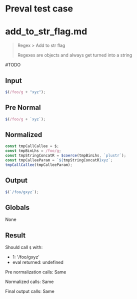 # Preval test case

# add_to_str_flag.md

> Regex > Add to str flag
>
> Regexes are objects and always get turned into a string

#TODO

## Input

`````js filename=intro
$(/foo/g + "xyz");
`````

## Pre Normal

`````js filename=intro
$(/foo/g + `xyz`);
`````

## Normalized

`````js filename=intro
const tmpCallCallee = $;
const tmpBinLhs = /foo/g;
const tmpStringConcatR = $coerce(tmpBinLhs, `plustr`);
const tmpCalleeParam = `${tmpStringConcatR}xyz`;
tmpCallCallee(tmpCalleeParam);
`````

## Output

`````js filename=intro
$(`/foo/gxyz`);
`````

## Globals

None

## Result

Should call `$` with:
 - 1: '/foo/gxyz'
 - eval returned: undefined

Pre normalization calls: Same

Normalized calls: Same

Final output calls: Same
